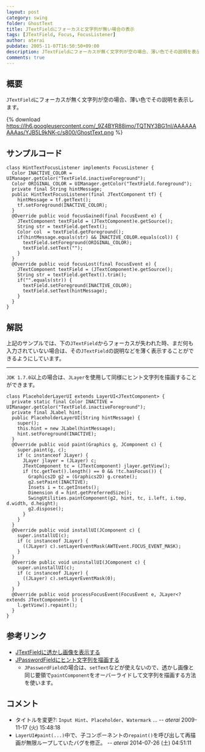 ```yaml
---
layout: post
category: swing
folder: GhostText
title: JTextFieldにフォーカスと文字列が無い場合の表示
tags: [JTextField, Focus, FocusListener]
author: aterai
pubdate: 2005-11-07T16:50:50+09:00
description: JTextFieldにフォーカスが無く文字列が空の場合、薄い色でその説明を表示します。
comments: true
---
```

## 概要
`JTextField`にフォーカスが無く文字列が空の場合、薄い色でその説明を表示します。

{% download https://lh6.googleusercontent.com/_9Z4BYR88imo/TQTNY3BG1nI/AAAAAAAAAas/YJB5L9kNK-c/s800/GhostText.png %}

## サンプルコード
<pre class="prettyprint"><code>class HintTextFocusListener implements FocusListener {
  Color INACTIVE_COLOR = UIManager.getColor("TextField.inactiveForeground");
  Color ORIGINAL_COLOR = UIManager.getColor("TextField.foreground");
  private final String hintMessage;
  public HintTextFocusListener(final JTextComponent tf) {
    hintMessage = tf.getText();
    tf.setForeground(INACTIVE_COLOR);
  }
  @Override public void focusGained(final FocusEvent e) {
    JTextComponent textField = (JTextComponent)e.getSource();
    String str = textField.getText();
    Color col  = textField.getForeground();
    if(hintMessage.equals(str) &amp;&amp; INACTIVE_COLOR.equals(col)) {
      textField.setForeground(ORIGINAL_COLOR);
      textField.setText("");
    }
  }
  @Override public void focusLost(final FocusEvent e) {
    JTextComponent textField = (JTextComponent)e.getSource();
    String str = textField.getText().trim();
    if("".equals(str)) {
      textField.setForeground(INACTIVE_COLOR);
      textField.setText(hintMessage);
    }
  }
}
</code></pre>

## 解説
上記のサンプルでは、下の`JTextField`からフォーカスが失われた時、まだ何も入力されていない場合は、その`JTextField`の説明などを薄く表示することができるようにしています。

- - - -
`JDK 1.7.0`以上の場合は、`JLayer`を使用して同様にヒント文字列を描画することができます。

<pre class="prettyprint"><code>class PlaceholderLayerUI extends LayerUI&lt;JTextComponent&gt; {
  private static final Color INACTIVE = UIManager.getColor("TextField.inactiveForeground");
  private final JLabel hint;
  public PlaceholderLayerUI(String hintMessage) {
    super();
    this.hint = new JLabel(hintMessage);
    hint.setForeground(INACTIVE);
  }
  @Override public void paint(Graphics g, JComponent c) {
    super.paint(g, c);
    if (c instanceof JLayer) {
      JLayer jlayer = (JLayer) c;
      JTextComponent tc = (JTextComponent) jlayer.getView();
      if (tc.getText().length() == 0 &amp;&amp; !tc.hasFocus()) {
        Graphics2D g2 = (Graphics2D) g.create();
        g2.setPaint(INACTIVE);
        Insets i = tc.getInsets();
        Dimension d = hint.getPreferredSize();
        SwingUtilities.paintComponent(g2, hint, tc, i.left, i.top, d.width, d.height);
        g2.dispose();
      }
    }
  }
  @Override public void installUI(JComponent c) {
    super.installUI(c);
    if (c instanceof JLayer) {
      ((JLayer) c).setLayerEventMask(AWTEvent.FOCUS_EVENT_MASK);
    }
  }
  @Override public void uninstallUI(JComponent c) {
    super.uninstallUI(c);
    if (c instanceof JLayer) {
      ((JLayer) c).setLayerEventMask(0);
    }
  }
  @Override public void processFocusEvent(FocusEvent e, JLayer&lt;? extends JTextComponent&gt; l) {
    l.getView().repaint();
  }
}
</code></pre>

## 参考リンク
- [JTextFieldに透かし画像を表示する](http://terai.xrea.jp/Swing/WatermarkInTextField.html)
- [JPasswordFieldにヒント文字列を描画する](http://terai.xrea.jp/Swing/InputHintPasswordField.html)
    - `JPasswordField`の場合は、`setText`などが使えないので、透かし画像と同じ要領で`paintComponent`をオーバーライドして文字列を描画する方法を使います。

<!-- dummy comment line for breaking list -->

## コメント
- タイトルを変更?: `Input Hint`、`Placeholder`、`Watermark` ... -- *aterai* 2009-11-17 (火) 15:48:18
- `LayerUI#paint(...)`中で、子コンポーネントの`repaint()`を呼び出して再描画が無限ループしていたバグを修正。 -- *aterai* 2014-07-26 (土) 04:51:11

<!-- dummy comment line for breaking list -->
